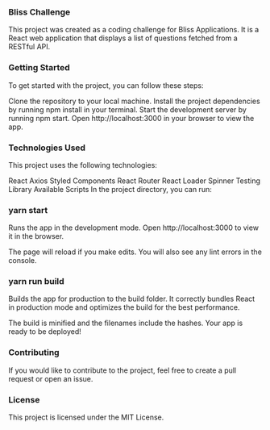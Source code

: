 ### Bliss Challenge

This project was created as a coding challenge for Bliss Applications. It is a React web application that displays a list of questions fetched from a RESTful API.

### Getting Started

To get started with the project, you can follow these steps:

Clone the repository to your local machine.
Install the project dependencies by running npm install in your terminal.
Start the development server by running npm start.
Open http://localhost:3000 in your browser to view the app.

### Technologies Used

This project uses the following technologies:

React
Axios
Styled Components
React Router
React Loader Spinner
Testing Library
Available Scripts
In the project directory, you can run:

### yarn start

Runs the app in the development mode.
Open http://localhost:3000 to view it in the browser.

The page will reload if you make edits.
You will also see any lint errors in the console.

### yarn run build

Builds the app for production to the build folder.
It correctly bundles React in production mode and optimizes the build for the best performance.

The build is minified and the filenames include the hashes.
Your app is ready to be deployed!

### Contributing

If you would like to contribute to the project, feel free to create a pull request or open an issue.

### License

This project is licensed under the MIT License.
